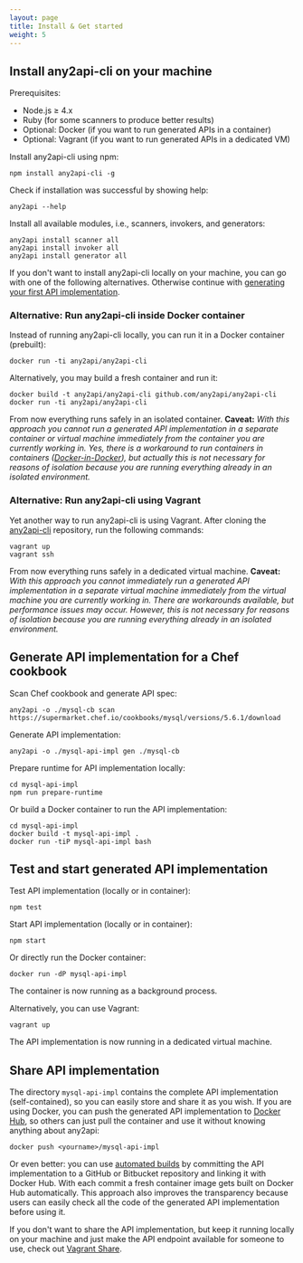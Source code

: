 ```yaml
---
layout: page
title: Install & Get started
weight: 5
---
```


<a name="any2api-cli-npm"></a>

## Install any2api-cli on your machine

Prerequisites:

* Node.js &ge; 4.x
* Ruby (for some scanners to produce better results)
* Optional: Docker (if you want to run generated APIs in a container)
* Optional: Vagrant (if you want to run generated APIs in a dedicated VM)

Install any2api-cli using npm:

    npm install any2api-cli -g

Check if installation was successful by showing help:

    any2api --help

Install all available modules, i.e., scanners, invokers, and generators:

    any2api install scanner all
    any2api install invoker all
    any2api install generator all

If you don't want to install any2api-cli locally on your machine, you can go with one of the following alternatives. Otherwise continue with [generating your first API implementation](#generate).



<a name="any2api-cli-docker"></a>

### Alternative: Run any2api-cli inside Docker container

Instead of running any2api-cli locally, you can run it in a Docker container (prebuilt):

    docker run -ti any2api/any2api-cli

Alternatively, you may build a fresh container and run it:

    docker build -t any2api/any2api-cli github.com/any2api/any2api-cli
    docker run -ti any2api/any2api-cli

From now everything runs safely in an isolated container.
**Caveat:** *With this approach you cannot run a generated API implementation in a separate container or virtual machine immediately from the container you are currently working in. Yes, there is a workaround to run containers in containers ([Docker-in-Docker](https://github.com/jpetazzo/dind)), but actually this is not necessary for reasons of isolation because you are running everything already in an isolated environment.*



<a name="any2api-cli-vagrant"></a>

### Alternative: Run any2api-cli using Vagrant

Yet another way to run any2api-cli is using Vagrant. After cloning the [any2api-cli](https://github.com/any2api/any2api-cli) repository, run the following commands:

    vagrant up
    vagrant ssh

From now everything runs safely in a dedicated virtual machine.
**Caveat:** *With this approach you cannot immediately run a generated API implementation in a separate virtual machine immediately from the virtual machine you are currently working in. There are workarounds available, but performance issues may occur. However, this is not necessary for reasons of isolation because you are running everything already in an isolated environment.*



<a name="generate"></a>

## Generate API implementation for a Chef cookbook

Scan Chef cookbook and generate API spec:

    any2api -o ./mysql-cb scan https://supermarket.chef.io/cookbooks/mysql/versions/5.6.1/download

Generate API implementation:

    any2api -o ./mysql-api-impl gen ./mysql-cb

Prepare runtime for API implementation locally:

    cd mysql-api-impl
    npm run prepare-runtime
    
Or build a Docker container to run the API implementation:

    cd mysql-api-impl
    docker build -t mysql-api-impl .
    docker run -tiP mysql-api-impl bash



## Test and start generated API implementation

Test API implementation (locally or in container):

    npm test

Start API implementation (locally or in container):

    npm start

Or directly run the Docker container:

    docker run -dP mysql-api-impl

The container is now running as a background process.

Alternatively, you can use Vagrant:

    vagrant up

The API implementation is now running in a dedicated virtual machine.



## Share API implementation

The directory `mysql-api-impl` contains the complete API implementation (self-contained), so you can easily store and share it as you wish. If you are using Docker, you can push the generated API implementation to [Docker Hub](https://hub.docker.com), so others can just pull the container and use it without knowing anything about any2api:

    docker push <yourname>/mysql-api-impl

Or even better: you can use [automated builds](http://docs.docker.com/docker-hub/builds) by committing the API implementation to a GitHub or Bitbucket repository and linking it with Docker Hub. With each commit a fresh container image gets built on Docker Hub automatically. This approach also improves the transparency because users can easily check all the code of the generated API implementation before using it.

If you don't want to share the API implementation, but keep it running locally on your machine and just make the API endpoint available for someone to use, check out [Vagrant Share](http://docs.vagrantup.com/v2/share).
